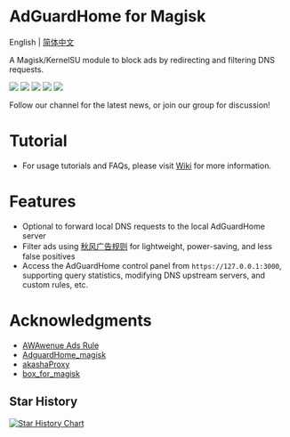 # AdGuardHome for Magisk
English | [简体中文](README.md)

A Magisk/KernelSU module to block ads by redirecting and filtering DNS requests.

![](https://img.shields.io/badge/arm--64-support-blue)
![](https://img.shields.io/badge/arm--v7-support-red)
![](https://img.shields.io/github/downloads/twoone-3/AdguardHome/total)
[![](https://img.shields.io/badge/Telegram-Join%20Channel-yellow?logo=telegram)](https://t.me/adguardhome_for_magisk_release)
[![](https://img.shields.io/badge/Telegram-Join%20Group-orange?logo=telegram)](https://t.me/+mdZL11mJjxhkYjdl)

Follow our channel for the latest news, or join our group for discussion!

# Tutorial
- For usage tutorials and FAQs, please visit [Wiki](https://github.com/twoone-3/AdGuardHomeForMagisk/wiki) for more information.

# Features
- Optional to forward local DNS requests to the local AdGuardHome server
- Filter ads using [秋风广告规则](https://github.com/TG-Twilight/AWAvenue-Ads-Rule) for lightweight, power-saving, and less false positives
- Access the AdGuardHome control panel from `https://127.0.0.1:3000`, supporting query statistics, modifying DNS upstream servers, and custom rules, etc.

# Acknowledgments
- [AWAwenue Ads Rule](https://github.com/TG-Twilight/AWAvenue-Ads-Rule)
- [AdguardHome_magisk](https://github.com/410154425/AdGuardHome_magisk)
- [akashaProxy](https://github.com/ModuleList/akashaProxy)
- [box_for_magisk](https://github.com/taamarin/box_for_magisk)

## Star History

[![Star History Chart](https://api.star-history.com/svg?repos=twoone-3/AdGuardHome&type=Date)](https://star-history.com/#twoone-3/AdGuardHome&Date)